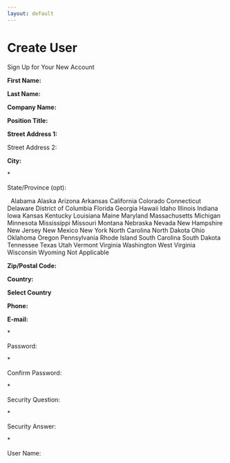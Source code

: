 ```yaml
---
layout: default
---
```


# Create User

Sign Up for Your New Account

**First Name:**

**Last Name:**

**Company Name:**

**Position Title:**

**Street Address 1:**

Street Address 2:

**City:**

\*

State/Province (opt):

  Alabama Alaska Arizona Arkansas California Colorado Connecticut
Delaware District of Columbia Florida Georgia Hawaii Idaho Illinois
Indiana Iowa Kansas Kentucky Louisiana Maine Maryland Massachusetts
Michigan Minnesota Mississippi Missouri Montana Nebraska Nevada New
Hampshire New Jersey New Mexico New York North Carolina North Dakota
Ohio Oklahoma Oregon Pennsylvania Rhode Island South Carolina South
Dakota Tennessee Texas Utah Vermont Virginia Washington West Virginia
Wisconsin Wyoming Not Applicable

**Zip/Postal Code:**

**Country:**

**Select Country**

**Phone:**

**E-mail:**

\*

Password:

\*

Confirm Password:

\*

Security Question:

\*

Security Answer:

\*

User Name:
